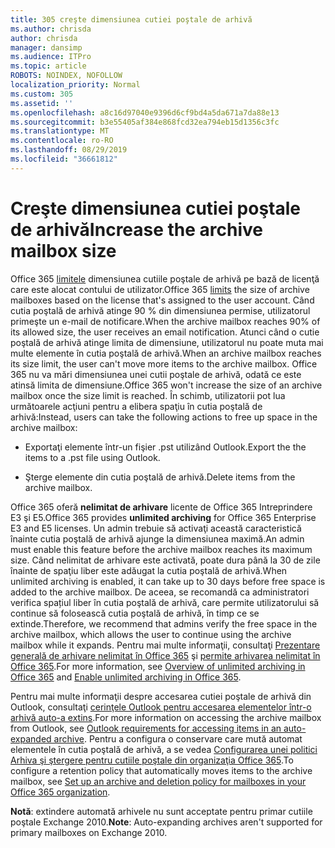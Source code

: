 ```yaml
---
title: 305 creşte dimensiunea cutiei poştale de arhivă
ms.author: chrisda
author: chrisda
manager: dansimp
ms.audience: ITPro
ms.topic: article
ROBOTS: NOINDEX, NOFOLLOW
localization_priority: Normal
ms.custom: 305
ms.assetid: ''
ms.openlocfilehash: a8c16d97040e9396d6cf9bd4a5da671a7da88e13
ms.sourcegitcommit: b3e55405af384e868fcd32ea794eb15d1356c3fc
ms.translationtype: MT
ms.contentlocale: ro-RO
ms.lasthandoff: 08/29/2019
ms.locfileid: "36661812"
---
```

# <a name="increase-the-archive-mailbox-size"></a><span data-ttu-id="53339-102">Creşte dimensiunea cutiei poştale de arhivă</span><span class="sxs-lookup"><span data-stu-id="53339-102">Increase the archive mailbox size</span></span>

<span data-ttu-id="53339-103">Office 365 [limitele](https://docs.microsoft.com/office365/servicedescriptions/exchange-online-service-description/exchange-online-limits#mailbox-storage-limits) dimensiunea cutiile poştale de arhivă pe bază de licenţă care este alocat contului de utilizator.</span><span class="sxs-lookup"><span data-stu-id="53339-103">Office 365 [limits](https://docs.microsoft.com/office365/servicedescriptions/exchange-online-service-description/exchange-online-limits#mailbox-storage-limits) the size of archive mailboxes based on the license that's assigned to the user account.</span></span> <span data-ttu-id="53339-104">Când cutia poştală de arhivă atinge 90 % din dimensiunea permise, utilizatorul primeşte un e-mail de notificare.</span><span class="sxs-lookup"><span data-stu-id="53339-104">When the archive mailbox reaches 90% of its allowed size, the user receives an email notification.</span></span> <span data-ttu-id="53339-105">Atunci când o cutie poştală de arhivă atinge limita de dimensiune, utilizatorul nu poate muta mai multe elemente în cutia poştală de arhivă.</span><span class="sxs-lookup"><span data-stu-id="53339-105">When an archive mailbox reaches its size limit, the user can't move more items to the archive mailbox.</span></span> <span data-ttu-id="53339-106">Office 365 nu va mări dimensiunea unei cutii poştale de arhivă, odată ce este atinsă limita de dimensiune.</span><span class="sxs-lookup"><span data-stu-id="53339-106">Office 365 won't increase the size of an archive mailbox once the size limit is reached.</span></span> <span data-ttu-id="53339-107">În schimb, utilizatorii pot lua următoarele acţiuni pentru a elibera spaţiu în cutia poştală de arhivă:</span><span class="sxs-lookup"><span data-stu-id="53339-107">Instead, users can take the following actions to free up space in the archive mailbox:</span></span>

- <span data-ttu-id="53339-108">Exportaţi elemente într-un fişier .pst utilizând Outlook.</span><span class="sxs-lookup"><span data-stu-id="53339-108">Export the the items to a .pst file using Outlook.</span></span>

- <span data-ttu-id="53339-109">Şterge elemente din cutia poştală de arhivă.</span><span class="sxs-lookup"><span data-stu-id="53339-109">Delete items from the archive mailbox.</span></span>

<span data-ttu-id="53339-110">Office 365 oferă **nelimitat de arhivare** licente de Office 365 Intreprindere E3 şi E5.</span><span class="sxs-lookup"><span data-stu-id="53339-110">Office 365 provides **unlimited archiving** for Office 365 Enterprise E3 and E5 licenses.</span></span> <span data-ttu-id="53339-111">Un admin trebuie să activaţi această caracteristică înainte cutia poştală de arhivă ajunge la dimensiunea maximă.</span><span class="sxs-lookup"><span data-stu-id="53339-111">An admin must enable this feature before the archive mailbox reaches its maximum size.</span></span> <span data-ttu-id="53339-112">Când nelimitat de arhivare este activată, poate dura până la 30 de zile înainte de spaţiu liber este adăugat la cutia poştală de arhivă.</span><span class="sxs-lookup"><span data-stu-id="53339-112">When unlimited archiving is enabled, it can take up to 30 days before free space is added to the archive mailbox.</span></span> <span data-ttu-id="53339-113">De aceea, se recomandă ca administratori verifica spațiul liber în cutia poştală de arhivă, care permite utilizatorului să continue să folosească cutia poştală de arhivă, în timp ce se extinde.</span><span class="sxs-lookup"><span data-stu-id="53339-113">Therefore, we recommend that admins verify the free space in the archive mailbox, which allows the user to continue using the archive mailbox while it expands.</span></span> <span data-ttu-id="53339-114">Pentru mai multe informaţii, consultaţi [Prezentare generală de arhivare nelimitat în Office 365](https://docs.microsoft.com/office365/securitycompliance/unlimited-archiving) şi [permite arhivarea nelimitat în Office 365](https://docs.microsoft.com/office365/securitycompliance/enable-unlimited-archiving).</span><span class="sxs-lookup"><span data-stu-id="53339-114">For more information, see [Overview of unlimited archiving in Office 365](https://docs.microsoft.com/office365/securitycompliance/unlimited-archiving) and [Enable unlimited archiving in Office 365](https://docs.microsoft.com/office365/securitycompliance/enable-unlimited-archiving).</span></span>

<span data-ttu-id="53339-115">Pentru mai multe informaţii despre accesarea cutiei poştale de arhivă din Outlook, consultaţi [cerinţele Outlook pentru accesarea elementelor într-o arhivă auto-a extins](https://docs.microsoft.com/office365/securitycompliance/unlimited-archiving#outlook-requirements-for-accessing-items-in-an-auto-expanded-archive).</span><span class="sxs-lookup"><span data-stu-id="53339-115">For more information on accessing the archive mailbox from Outlook, see [Outlook requirements for accessing items in an auto-expanded archive](https://docs.microsoft.com/office365/securitycompliance/unlimited-archiving#outlook-requirements-for-accessing-items-in-an-auto-expanded-archive).</span></span> <span data-ttu-id="53339-116">Pentru a configura o conservare care mută automat elementele în cutia poştală de arhivă, a se vedea [Configurarea unei politici Arhiva şi ştergere pentru cutiile poştale din organizaţia Office 365](https://docs.microsoft.com/office365/securitycompliance/set-up-an-archive-and-deletion-policy-for-mailboxes).</span><span class="sxs-lookup"><span data-stu-id="53339-116">To configure a retention policy that automatically moves items to the archive mailbox, see [Set up an archive and deletion policy for mailboxes in your Office 365 organization](https://docs.microsoft.com/office365/securitycompliance/set-up-an-archive-and-deletion-policy-for-mailboxes).</span></span>

<span data-ttu-id="53339-117">**Notă**: extindere automată arhivele nu sunt acceptate pentru primar cutiile poştale Exchange 2010.</span><span class="sxs-lookup"><span data-stu-id="53339-117">**Note**: Auto-expanding archives aren't supported for primary mailboxes on Exchange 2010.</span></span>
